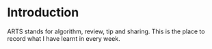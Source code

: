 # Introduction

ARTS stands for algorithm, review, tip and sharing. This is the place to record what I have learnt in every week.

